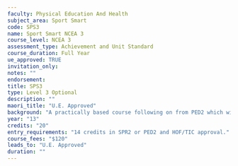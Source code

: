 ```yaml
---
faculty: Physical Education And Health
subject_area: Sport Smart
code: SPS3
name: Sport Smart NCEA 3
course_level: NCEA 3
assessment_type: Achievement and Unit Standard
course_duration: Full Year
ue_approved: TRUE
invitation_only: 
notes: ""
endorsement: 
title: SPS3
type: Level 3 Optional
description: ""
maori_title: "U.E. Approved"
background: "A practically based course following on from PED2 which will provide opportunities for students interested in a career related to Sports Management, Sports Officiating, Sport Teaching/Coaching and Outdoor Education. All assessments are Internal."
year: "13"
credits: "20"
entry_requirements: "14 credits in SPR2 or PED2 and HOF/TIC approval."
course_fees: "$120"
leads_to: "U.E. Approved"
duration: ""
---
```

